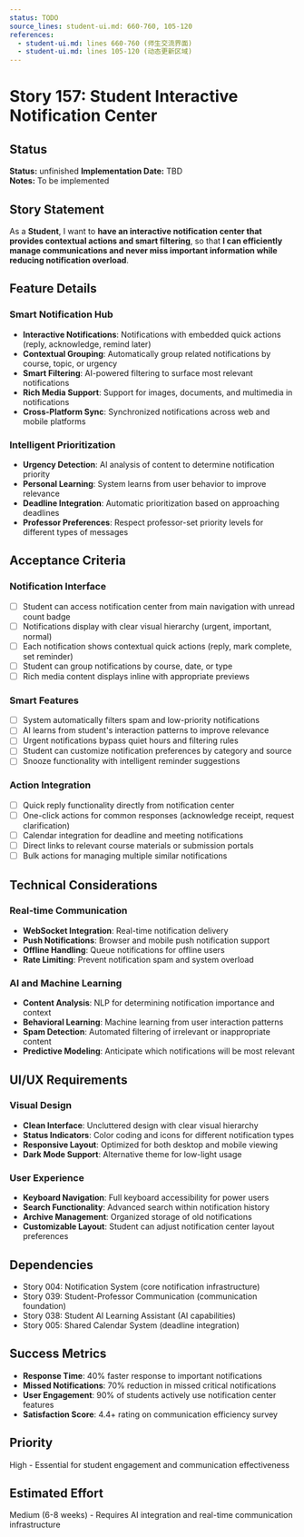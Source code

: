 ```yaml
---
status: TODO
source_lines: student-ui.md: 660-760, 105-120
references:
  - student-ui.md: lines 660-760 (师生交流界面)
  - student-ui.md: lines 105-120 (动态更新区域)
---
```

# Story 157: Student Interactive Notification Center

## Status
**Status:** unfinished
**Implementation Date:** TBD  
**Notes:** To be implemented

## Story Statement
As a **Student**, I want to **have an interactive notification center that provides contextual actions and smart filtering**, so that **I can efficiently manage communications and never miss important information while reducing notification overload**.

## Feature Details

### Smart Notification Hub
- **Interactive Notifications**: Notifications with embedded quick actions (reply, acknowledge, remind later)
- **Contextual Grouping**: Automatically group related notifications by course, topic, or urgency
- **Smart Filtering**: AI-powered filtering to surface most relevant notifications
- **Rich Media Support**: Support for images, documents, and multimedia in notifications
- **Cross-Platform Sync**: Synchronized notifications across web and mobile platforms

### Intelligent Prioritization
- **Urgency Detection**: AI analysis of content to determine notification priority
- **Personal Learning**: System learns from user behavior to improve relevance
- **Deadline Integration**: Automatic prioritization based on approaching deadlines
- **Professor Preferences**: Respect professor-set priority levels for different types of messages

## Acceptance Criteria

### Notification Interface
- [ ] Student can access notification center from main navigation with unread count badge
- [ ] Notifications display with clear visual hierarchy (urgent, important, normal)
- [ ] Each notification shows contextual quick actions (reply, mark complete, set reminder)
- [ ] Student can group notifications by course, date, or type
- [ ] Rich media content displays inline with appropriate previews

### Smart Features
- [ ] System automatically filters spam and low-priority notifications
- [ ] AI learns from student's interaction patterns to improve relevance
- [ ] Urgent notifications bypass quiet hours and filtering rules
- [ ] Student can customize notification preferences by category and source
- [ ] Snooze functionality with intelligent reminder suggestions

### Action Integration
- [ ] Quick reply functionality directly from notification center
- [ ] One-click actions for common responses (acknowledge receipt, request clarification)
- [ ] Calendar integration for deadline and meeting notifications
- [ ] Direct links to relevant course materials or submission portals
- [ ] Bulk actions for managing multiple similar notifications

## Technical Considerations

### Real-time Communication
- **WebSocket Integration**: Real-time notification delivery
- **Push Notifications**: Browser and mobile push notification support
- **Offline Handling**: Queue notifications for offline users
- **Rate Limiting**: Prevent notification spam and system overload

### AI and Machine Learning
- **Content Analysis**: NLP for determining notification importance and context
- **Behavioral Learning**: Machine learning from user interaction patterns
- **Spam Detection**: Automated filtering of irrelevant or inappropriate content
- **Predictive Modeling**: Anticipate which notifications will be most relevant

## UI/UX Requirements

### Visual Design
- **Clean Interface**: Uncluttered design with clear visual hierarchy
- **Status Indicators**: Color coding and icons for different notification types
- **Responsive Layout**: Optimized for both desktop and mobile viewing
- **Dark Mode Support**: Alternative theme for low-light usage

### User Experience
- **Keyboard Navigation**: Full keyboard accessibility for power users
- **Search Functionality**: Advanced search within notification history
- **Archive Management**: Organized storage of old notifications
- **Customizable Layout**: Student can adjust notification center layout preferences

## Dependencies
- Story 004: Notification System (core notification infrastructure)
- Story 039: Student-Professor Communication (communication foundation)
- Story 038: Student AI Learning Assistant (AI capabilities)
- Story 005: Shared Calendar System (deadline integration)

## Success Metrics
- **Response Time**: 40% faster response to important notifications
- **Missed Notifications**: 70% reduction in missed critical notifications
- **User Engagement**: 90% of students actively use notification center features
- **Satisfaction Score**: 4.4+ rating on communication efficiency survey

## Priority
High - Essential for student engagement and communication effectiveness

## Estimated Effort
Medium (6-8 weeks) - Requires AI integration and real-time communication infrastructure
